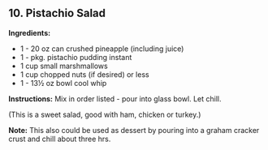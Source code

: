 ## 10. Pistachio Salad

**Ingredients:**
- 1 - 20 oz can crushed pineapple (including juice)
- 1 - pkg. pistachio pudding instant
- 1 cup small marshmallows
- 1 cup chopped nuts (if desired) or less
- 1 - 13½ oz bowl cool whip

**Instructions:**
Mix in order listed - pour into glass bowl. Let chill.

(This is a sweet salad, good with ham, chicken or turkey.)

**Note:** This also could be used as dessert by pouring into a graham cracker crust and chill about three hrs.